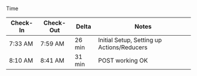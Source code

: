Time

| Check-In | Check-Out| Delta | Notes |
| --- | --- | --- | --- |
| 7:33 AM | 7:59 AM | 26 min | Initial Setup, Setting up Actions/Reducers |
| 8:10 AM | 8:41 AM | 31 min | POST working OK |
